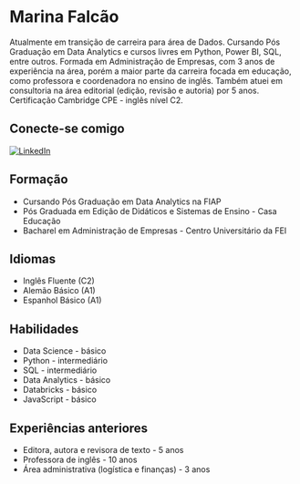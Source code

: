 # Marina Falcão

Atualmente em transição de carreira para área de Dados. Cursando Pós Graduação em Data Analytics e cursos livres em Python, Power BI, SQL, entre outros. Formada em Administração de Empresas, com 3 anos de experiência na área, porém a maior parte da carreira focada em educação, como professora e coordenadora no ensino de inglês. Também atuei em consultoria na área editorial (edição, revisão e autoria) por 5 anos. Certificação Cambridge CPE - inglês nível C2.

## Conecte-se comigo

[![LinkedIn](https://img.shields.io/badge/LinkedIn-000?style=for-the-badge&logo=linkedin&logoColor=0E76A8)](https://www.linkedin.com/in/marina-falcão/)

## Formação

* Cursando Pós Graduação em Data Analytics na FIAP
* Pós Graduada em Edição de Didáticos e Sistemas de Ensino - Casa Educação
* Bacharel em Administração de Empresas - Centro Universitário da FEI


## Idiomas
* Inglês Fluente (C2)
* Alemão Básico (A1)
* Espanhol Básico (A1)

## Habilidades
* Data Science - básico
* Python - intermediário
* SQL - intermediário
* Data Analytics - básico
* Databricks - básico
* JavaScript - básico

## Experiências anteriores
* Editora, autora e revisora de texto - 5 anos
* Professora de inglês - 10 anos
* Área administrativa (logística e finanças) - 3 anos 
